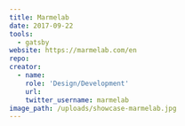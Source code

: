 ```yaml
---
title: Marmelab
date: 2017-09-22
tools:
  - gatsby
website: https://marmelab.com/en
repo:
creator:
  - name:
    role: 'Design/Development'
    url:
    twitter_username: marmelab
image_path: /uploads/showcase-marmelab.jpg
---
```

